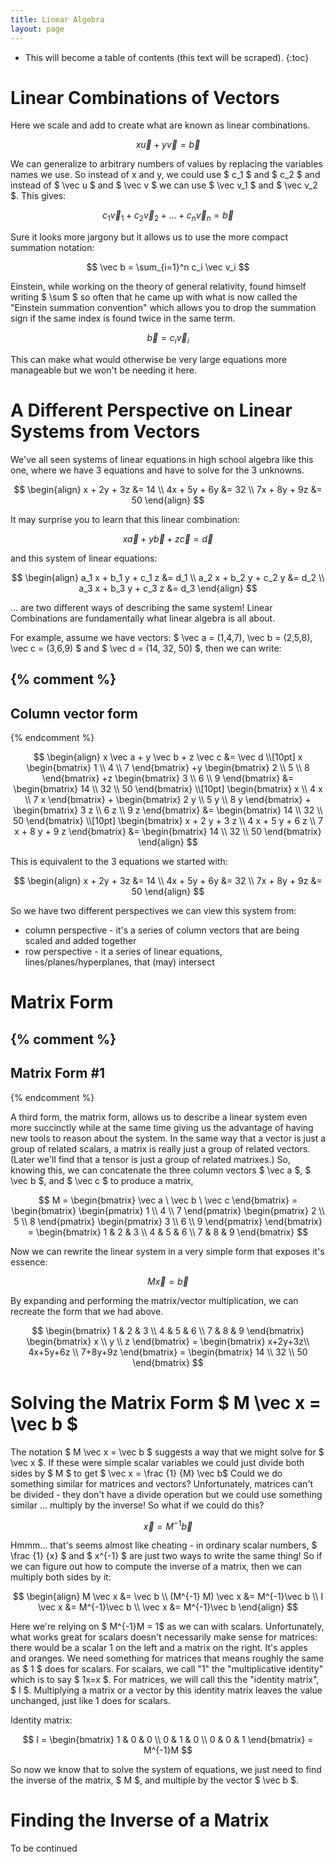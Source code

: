 ```yaml
---
title: Linear Algebra
layout: page
---
```


* This will become a table of contents (this text will be scraped).
{:toc}

# Linear Combinations of Vectors
Here we scale and add to create what are known as linear combinations.

$$
x \vec u + y \vec v= \vec b
$$

We can generalize to arbitrary numbers of values by replacing the variables names we use. So instead of x and y, we could use $ c_1 $ and $ c_2 $ and instead of $ \vec u $ and $ \vec v $ we can use $ \vec v_1 $ and $ \vec v_2 $. This gives:

$$
c_1 \vec v_1 + c_2 \vec v_2 + \ldots + c_n \vec v_n= \vec b
$$

Sure it looks more jargony but it allows us to use the more compact summation notation:

$$
\vec b = \sum_{i=1}^n c_i \vec v_i
$$

Einstein, while working on the theory of general relativity, found himself writing $ \sum $ so often that he came up with what is now called the "Einstein summation convention" which allows you to drop the summation sign if the same index is found twice in the same term.

$$
\vec b = c_i \vec v_i
$$

This can make what would otherwise be very large equations more manageable but we won't be needing it here.

# A Different Perspective on Linear Systems from Vectors

We've all seen systems of linear equations in high school algebra like this one, where we have 3 equations and have to solve for the 3 unknowns.

$$
\begin{align}
x + 2y + 3z &= 14 \\
4x + 5y + 6y &= 32 \\
7x + 8y + 9z &= 50
\end{align}
$$

It may surprise you to learn that this linear combination:

$$ x \vec a + y \vec b + z \vec c = \vec d $$

and this system of linear equations:

$$
\begin{align}
a_1 x + b_1 y + c_1 z &= d_1 \\
a_2 x + b_2 y + c_2 y &= d_2 \\
a_3 x + b_3 y + c_3 z &= d_3
\end{align}
$$

... are two different ways of describing the same system! Linear Combinations are fundamentally what linear algebra is all about.


For example, assume we have vectors: $ \vec a = (1,4,7), \vec b = (2,5,8),
\vec c = (3,6,9) $ and $ \vec d = (14, 32, 50) $, then we can write:

{% comment %} 
------------------------------------------------------------------------------
Column vector form
------------------------------------------------------------------------------
{% endcomment %}

$$
\begin{align}
x \vec a + y \vec b + z \vec c &= \vec d \\[10pt]
x
\begin{bmatrix}
1 \\
4 \\
7 
\end{bmatrix}
+y
\begin{bmatrix}
2 \\
5 \\
8
\end{bmatrix}
+z
\begin{bmatrix}
3 \\
6 \\
9
\end{bmatrix}
&=
\begin{bmatrix}
14 \\ 32 \\ 50
\end{bmatrix} \\[10pt]
\begin{bmatrix}
x \\
4 x \\
7 x 
\end{bmatrix}
+
\begin{bmatrix}
2 y \\
5 y \\
8 y
\end{bmatrix}
+
\begin{bmatrix}
3 z \\
6 z \\
9 z
\end{bmatrix}
&=
\begin{bmatrix}
14 \\ 32 \\ 50
\end{bmatrix} \\[10pt]
\begin{bmatrix}
x + 2 y + 3 z \\
4 x + 5 y + 6 z \\
7 x + 8 y + 9 z 
\end{bmatrix}
 &= 
\begin{bmatrix}
14 \\ 32 \\ 50
\end{bmatrix}
\end{align}
$$

This is equivalent to the 3 equations we started with:

$$
\begin{align}
x + 2y + 3z &= 14 \\
4x + 5y + 6y &= 32 \\
7x + 8y + 9z &= 50
\end{align}
$$

So we have two different perspectives we can view this system from:
* column perspective - it's a series of column vectors that are being scaled and added together
* row perspective - it a series of linear equations, lines/planes/hyperplanes, that (may) intersect

# Matrix Form

{% comment %}
------------------------------------------------------------------------------
Matrix Form #1
------------------------------------------------------------------------------
{% endcomment %}

A third form, the matrix form, allows us to describe a linear system even more succinctly while at the same time giving us the advantage of having new tools to reason about the system. In the same way that a vector is just a group of related scalars, a matrix is really just a group of related vectors. (Later we'll find that a tensor is just a group of related matrixes.) So, knowing this, we can concatenate the three column vectors $ \vec a $, $ \vec b $, and $ \vec c $ to produce a matrix,

$$
M
= \begin{bmatrix}
\vec a \ \vec b \ \vec c
\end{bmatrix}
= \begin{bmatrix}
\begin{pmatrix}
1 \\
4 \\
7
\end{pmatrix}
\begin{pmatrix}
2 \\
5 \\
8
\end{pmatrix}
\begin{pmatrix}
3 \\
6 \\
9
\end{pmatrix}
\end{bmatrix}
= \begin{bmatrix}
1 & 2 & 3 \\
4 & 5 & 6 \\
7 & 8 & 9
\end{bmatrix}
$$

Now we can rewrite the linear system in a very simple form that exposes it's essence:

$$
M \vec x = \vec b
$$

By expanding and performing the matrix/vector multiplication, we can recreate the form that we had above.

$$
\begin{bmatrix}
1 & 2 & 3 \\
4 & 5 & 6 \\
7 & 8 & 9
\end{bmatrix}
\begin{bmatrix}
x \\
y \\
z
\end{bmatrix}
= \begin{bmatrix}
x+2y+3z\\
4x+5y+6z \\
7+8y+9z
\end{bmatrix}
= \begin{bmatrix}
14 \\ 32 \\ 50
\end{bmatrix}
$$

# Solving the Matrix Form $ M \vec x = \vec b $
The notation $ M \vec x = \vec b $ suggests a way that we might solve for $ \vec x $. If these were simple scalar variables we could just divide both sides by $ M $ to get $ \vec x = \frac {1} {M} \vec b$ Could we do something similar for matrices and vectors? Unfortunately, matrices can't be divided - they don't have a divide operation but we could use something similar ... multiply by the inverse! So what if we could do this?

$$
\vec x = M^{-1} \vec b
$$

Hmmm... that's seems almost like cheating - in ordinary scalar numbers, $ \frac {1} {x} $ and $ x^{-1} $ are just two ways to write the same thing! So if we can figure out how to compute the inverse of a matrix, then we can multiply both sides by it:

$$
\begin{align}
M \vec x &= \vec b \\
(M^{-1} M) \vec x &= M^{-1}\vec b \\
I \vec x &= M^{-1}\vec b \\
\vec x &= M^{-1}\vec b
\end{align}
$$

Here we're relying on $ M^{-1}M = 1$ as we can with scalars. Unfortunately, what works great for scalars doesn't necessarily make sense for matrices: there would be a scalar 1 on the left and a matrix on the right. It's apples and oranges. We need something for matrices that means roughly the same as $ 1 $ does for scalars. For scalars, we call "1" the "multiplicative identity" which is to say $ 1x=x $. For matrices, we will call this the "identity matrix", $ I $. Multiplying a matrix or a vector by this identity matrix leaves the value unchanged, just like 1 does for scalars.

Identity matrix:

$$
I = 
\begin{bmatrix}
1 & 0 & 0 \\
0 & 1 & 0 \\
0 & 0 & 1
\end{bmatrix} 
= M^{-1}M
$$

So now we know that to solve the system of equations, we just need to find the inverse of the matrix, $ M $, and multiple by the vector $ \vec b $.

# Finding the Inverse of a Matrix

To be continued